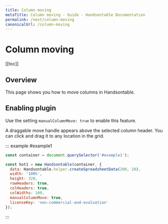 ```yaml
---
title: Column moving
metaTitle: Column moving - Guide - Handsontable Documentation
permalink: /next/column-moving
canonicalUrl: /column-moving
---
```


# Column moving

[[toc]]

## Overview
This page shows you how to move columns in Handsontable.

## Enabling plugin

Use the setting `manualColumnMove: true` to enable this feature.

A draggable move handle appears above the selected column header. You can click and drag it to any location in the grid.

::: example #example1
```js
const container = document.querySelector('#example1');

const hot1 = new Handsontable(container, {
  data: Handsontable.helper.createSpreadsheetData(200, 20),
  width: '100%',
  height: 320,
  rowHeaders: true,
  colHeaders: true,
  colWidths: 100,
  manualColumnMove: true,
  licenseKey: 'non-commercial-and-evaluation'
});
```
:::
